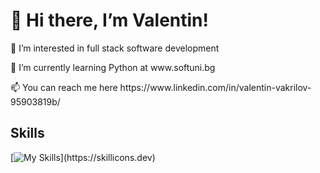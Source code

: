 <h1>🤝 Hi there, I’m Valentin!</h1>

<p>🤙 I’m interested in full stack software development</p>
<p>🥇 I’m currently learning Python at www.softuni.bg</p>
<p>📫 You can reach me here https://www.linkedin.com/in/valentin-vakrilov-95903819b/</p>

<h2>Skills</h2>

[![My Skills](https://skillicons.dev/icons?i=py,js,html,css,django,postgres,docker,vscode,nodejs,postman,)](https://skillicons.dev)

<!---
Valentin-Vakrilov/Valentin-Vakrilov is a ✨ special ✨ repository because its `README.md` (this file) appears on your GitHub profile.
You can click the Preview link to take a look at your changes.
--->

